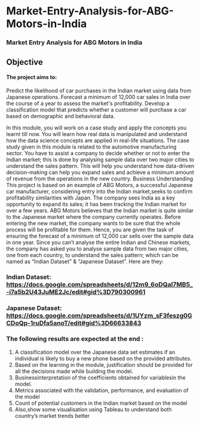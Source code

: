 # Market-Entry-Analysis-for-ABG-Motors-in-India
### Market Entry Analysis for ABG Motors in India
## Objective
#### The project aims to:

Predict the likelihood of car purchases in the Indian market using data from Japanese operations.
Forecast a minimum of 12,000 car sales in India over the course of a year to assess the market's profitability.
Develop a classification model that predicts whether a customer will purchase a car based on demographic and behavioral data.

In this module, you will work on a case study and apply the concepts you learnt till now. You will
learn how real data is manipulated and understand how the data science concepts are applied in
real-life situations.
The case study given in this module is related to the automotive manufacturing sector. You have to
assist a company to decide whether or not to enter the Indian market; this is done by analysing
sample data over two major cities to understand the sales pattern. This will help you understand how
data-driven decision-making can help you expand sales and achieve a minimum amount of revenue
from the operations in the new country.
Business Understanding
This project is based on an example of ABG Motors, a successful Japanese car manufacturer,
considering entry into the Indian market,seeks to confirm profitability similarities with Japan.
The company sees India as a key opportunity to expand its sales; it has been tracking the Indian
market for over a few years. ABG Motors believes that the Indian market is quite similar to the
Japanese market where the company currently operates. Before entering the new market, the
company wants to be sure that the whole process will be profitable for them. Hence, you are given
the task of ensuring the forecast of a minimum of 12,000 car sells over the sample data in one year.
Since you can’t analyse the entire Indian and Chinese markets, the company has asked you to analyse
sample data from two major cities, one from each country, to understand the sales pattern; which
can be named as “Indian Dataset” & “Japanese Dataset”. Here are they:
### Indian Dataset: https://docs.google.com/spreadsheets/d/12m9_6oDQaI7MB5_-i7a5b2U43JuME2Jc/edit#gid%3D790300961
### Japanese Dataset: https://docs.google.com/spreadsheets/d/1UYzm_sF3feszg0GCDoQp-1ruDfa5anoT/edit#gid%3D66633843
### The following results are expected at the end :
1. A classification model over the Japanese data set estimates if an individual is likely to buy a
new phone based on the provided attributes.
2. Based on the learning in the module, justification should be provided for all the decisions
made while building the model.
3. Businessinterpretation of the coefficients obtained for variablesin the model.
4. Metrics associated with the validation, performance, and evaluation of the model
5. Count of potential customers in the Indian market based on the model
6. Also,show some visualisation using Tableau to understand both country’s market trends
better
